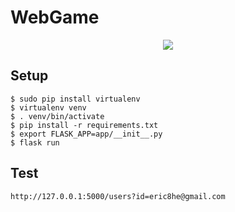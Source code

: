 # WebGame
<div align="center"><img src="http://www.slayerment.com/files/slayerment/images/ancient-aliens-invisible-something-meme-generator-i-dont-allways-make-a-website-but-when-i-do-i-do-it-wrong-643bcd[1].jpg" /></div>

## Setup
```
$ sudo pip install virtualenv
$ virtualenv venv
$ . venv/bin/activate
$ pip install -r requirements.txt
$ export FLASK_APP=app/__init__.py
$ flask run
```

## Test
```
http://127.0.0.1:5000/users?id=eric8he@gmail.com
```